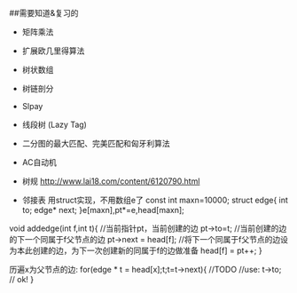 ##需要知道&复习的
- 矩阵乘法
- 扩展欧几里得算法
- 树状数组
- 树链剖分
- Slpay
- 线段树 (Lazy Tag)
- 二分图的最大匹配、完美匹配和匈牙利算法
- AC自动机
- 树规 http://www.lai18.com/content/6120790.html


- 邻接表
用struct实现，不用数组e了
const int maxn=10000;
struct edge{
	int to;
	edge* next;
}e[maxn],pt*=e,head[maxn];

void addedge(int f,int t){
	//当前指针pt，当前创建的边 
	pt->to=t;
	//当前创建的边的下一个同属于f父节点的边 
	pt->next = head[f];
	//将下一个同属于f父节点的边设为本此创建的边，为下一次创建新的同属于f的边做准备 
	head[f] = pt++;
}

历遍x为父节点的边:
for(edge * t = head[x];t;t=t->next){
  //TODO
  //use:
  t->to; // ok!
}
